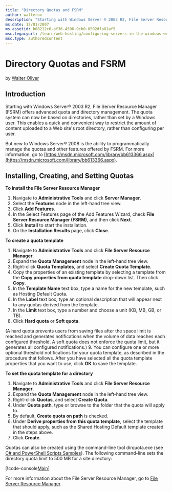 ```yaml
---
title: "Directory Quotas and FSRM"
author: walterov
description: "Starting with Windows Server ® 2003 R2, File Server Resource Manager (FSRM) offers advanced quota and directory management. The quota system can now be based..."
ms.date: 12/01/2007
ms.assetid: b08212c6-af36-4506-9cb0-0502dfa81af5
msc.legacyurl: /learn/web-hosting/configuring-servers-in-the-windows-web-platform/enabling-directory-quotas
msc.type: authoredcontent
---
```

Directory Quotas and FSRM
====================
by [Walter Oliver](https://github.com/walterov)

## Introduction

Starting with Windows Server® 2003 R2, File Server Resource Manager (FSRM) offers advanced quota and directory management. The quota system can now be based on directories, rather than set by a Windows user. This enables a quick and convenient way to restrict the amount of content uploaded to a Web site's root directory, rather than configuring per user.

But new to Windows Server® 2008 is the ability to programmatically manage the quotas and other features offered by FSRM. For more information, go to [https://msdn.microsoft.com/library/bb613366.aspx](https://msdn.microsoft.com/library/bb613366.aspx).

## Installing, Creating, and Setting Quotas

**To install the File Server Resource Manager**

1. Navigate to **Administrative Tools** and click **Server Manager**.
2. Select the **Features** node in the left-hand tree view.
3. Click **Add Features**.
4. In the Select Features page of the Add Features Wizard, check  **File** **Server Resource Manager (FSRM)**, and then click **Next**.
5. Click **Install** to start the installation.
6. On the **Installation Results** page, click **Close**.

**To create a quota template**

1. Navigate to **Administrative Tools** and click **File Server Resource Manager**.
2. Expand the **Quota Management** node in the left-hand tree view.
3. Right-click **Quota Templates**, and select **Create Quota Template**.
4. Copy the properties of an existing template by selecting a template from the **Copy properties from quota template** drop-down list. Then click **Copy**.
5. In the **Template Name** text box, type a name for the new template, such as Hosting Default Quota.
6. In the **Label** text box, type an optional description that will appear next to any quotas derived from the template.
7. In the **Limit** text box, type a number and choose a unit (KB, MB, GB, or TB).
8. Click **Hard quota** or **Soft quota**.   
  
 (A hard quota prevents users from saving files after the space limit is reached and generates notifications when the volume of data reaches each configured threshold. A soft quota does not enforce the quota limit, but it generates all configured notifications.)
9. You can configure one or more optional threshold notifications for your quota template, as described in the procedure that follows. After you have selected all the quota template properties that you want to use, click **OK** to save the template.

**To set the quota template for a directory**

1. Navigate to **Administrative Tools** and click **File Server Resource Manager**.
2. Expand the **Quota Management** node in the left-hand tree view.
3. Right-click **Quotas**, and select **Create Quota**.
4. Under **Quota path**, type or browse to the folder that the quota will apply to.
5. By default, **Create quota on path** is checked.
6. Under **Derive properties from this quota template**, select the template that should apply, such as the Shared Hosting Default template created in the steps above.
7. Click **Create**.

Quotas can also be created using the command-line tool dirquota.exe (see [C# and PowerShell Scripts Samples](../configuring-components/powershell-scripts.md)). The following command-line sets the directory quota limit to 500 MB for a site directory:


[!code-console[Main](enabling-directory-quotas/samples/sample1.cmd)]


For more information about the File Server Resource Manager, go to [File Server Resource Manager](https://technet2.microsoft.com/WindowsServer2008/en/library/d6d480ca-18ec-4dee-aafc-a9e7971038cf1033.mspx).